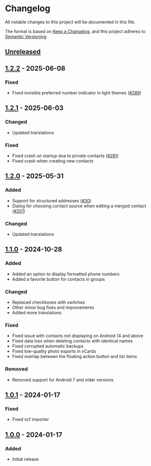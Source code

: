 # Changelog

All notable changes to this project will be documented in this file.

The format is based on [Keep a Changelog](https://keepachangelog.com/en/1.1.0/),
and this project adheres to [Semantic Versioning](https://semver.org/spec/v2.0.0.html).

## [Unreleased]

## [1.2.2] - 2025-06-08

### Fixed

- Fixed invisible preferred number indicator in light themes ([#289])

## [1.2.1] - 2025-06-03

### Changed

- Updated translations

### Fixed

- Fixed crash on startup due to private contacts ([#281])
- Fixed crash when creating new contacts

## [1.2.0] - 2025-05-31

### Added

- Support for structured addresses ([#30])
- Dialog for choosing contact source when editing a merged contact ([#201])

### Changed

- Updated translations

## [1.1.0] - 2024-10-28

### Added
- Added an option to display formatted phone numbers
- Added a favorite button for contacts in groups

### Changed
- Replaced checkboxes with switches
- Other minor bug fixes and improvements
- Added more translations

### Fixed
- Fixed issue with contacts not displaying on Android 14 and above
- Fixed data loss when deleting contacts with identical names
- Fixed corrupted automatic backups
- Fixed low-quality photo exports in vCards
- Fixed overlap between the floating action button and list items

### Removed
- Removed support for Android 7 and older versions

## [1.0.1] - 2024-01-17

### Fixed
- Fixed vcf importer

## [1.0.0] - 2024-01-17

### Added
- Initial release

[Unreleased]: https://github.com/FossifyOrg/Contacts/compare/1.2.2...HEAD
[1.2.2]: https://github.com/FossifyOrg/Contacts/compare/1.2.1...1.2.2
[1.2.1]: https://github.com/FossifyOrg/Contacts/compare/1.2.0...1.2.1
[1.2.0]: https://github.com/FossifyOrg/Contacts/compare/1.1.0...1.2.0
[1.1.0]: https://github.com/FossifyOrg/Contacts/compare/1.0.1...1.1.0
[1.0.1]: https://github.com/FossifyOrg/Contacts/compare/1.0.0...1.0.1
[1.0.0]: https://github.com/FossifyOrg/Contacts/releases/tag/1.0.0

[#30]: https://github.com/FossifyOrg/Contacts/issues/30
[#201]: https://github.com/FossifyOrg/Contacts/issues/201
[#281]: https://github.com/FossifyOrg/Contacts/issues/281
[#289]: https://github.com/FossifyOrg/Contacts/issues/289
